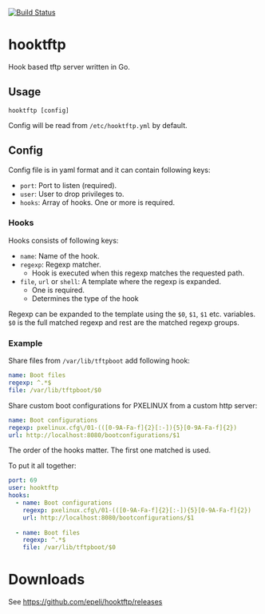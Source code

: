 [![Build Status](https://travis-ci.org/epeli/hooktftp.png?branch=master)](https://travis-ci.org/epeli/hooktftp)

# hooktftp

Hook based tftp server written in Go.

## Usage

    hooktftp [config]

Config will be read from `/etc/hooktftp.yml` by default.

## Config

Config file is in yaml format and it can contain following keys:

  - `port`: Port to listen (required).
  - `user`: User to drop privileges to.
  - `hooks`: Array of hooks. One or more is required.

### Hooks

Hooks consists of following keys:

  - `name`: Name of the hook.
  - `regexp`: Regexp matcher.
    - Hook is executed when this regexp matches the requested path.
  - `file`, `url` or `shell`: A template where the regexp is expanded.
    - One is required.
    - Determines the type of the hook

Regexp can be expanded to the template using the `$0`, `$1`, `$1` etc.
variables. `$0` is the full matched regexp and rest are the matched regexp
groups.

### Example

Share files from `/var/lib/tftpboot` add following hook:

```yaml
name: Boot files
regexp: ^.*$
file: /var/lib/tftpboot/$0
```

Share custom boot configurations for PXELINUX from a custom http server:

```yaml
name: Boot configurations
regexp: pxelinux.cfg\/01-(([0-9A-Fa-f]{2}[:-]){5}[0-9A-Fa-f]{2})
url: http://localhost:8080/bootconfigurations/$1
```

The order of the hooks matter. The first one matched is used.

To put it all together:


```yaml
port: 69
user: hooktftp
hooks:
  - name: Boot configurations
    regexp: pxelinux.cfg\/01-(([0-9A-Fa-f]{2}[:-]){5}[0-9A-Fa-f]{2})
    url: http://localhost:8080/bootconfigurations/$1
    
  - name: Boot files
    regexp: ^.*$
    file: /var/lib/tftpboot/$0

```

# Downloads

See <https://github.com/epeli/hooktftp/releases>
